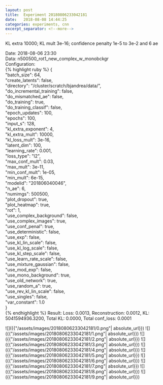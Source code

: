 ```yaml
---
layout: post
title:  Experiment 20180806233042181
date:   2018-08-08 14:44:25
categories: experiments, cnn
excerpt_separator: <!--more-->
---
```

KL extra 10000; KL mult 3e-16; confidence penalty 1e-5 to 3e-2 and 6 ae  

 <!--more-->
Date: 2018-08-06 23:30  
Data: n500500_rot1_new_complex_w_monobckgr  
Configuration:   
{% highlight ruby %}
{  
    "batch_size": 64,   
    "create_latents": false,   
    "directory": "/cluster/scratch/bjandrea/data/",   
    "do_incremental_training": false,   
    "do_mismatched_ae": false,   
    "do_training": true,   
    "do_training_classif": false,   
    "epoch_updates": 100,   
    "epochs": 100,   
    "input_s": 128,   
    "kl_extra_exponent": 4,   
    "kl_extra_mult": 10000,   
    "kl_loss_mult": 3e-16,   
    "latent_dim": 100,   
    "learning_rate": 0.001,   
    "loss_type": "l2",   
    "max_conf_mult": 0.03,   
    "max_mult": 3e-11,   
    "min_conf_mult": 1e-05,   
    "min_mult": 6e-15,   
    "modelid": "201806040046",   
    "n_ae": 6,   
    "numimgs": 500500,   
    "plot_dropout": true,   
    "plot_heatmap": true,   
    "rot": 1,   
    "use_complex_background": false,   
    "use_complex_images": true,   
    "use_conf_penal": true,   
    "use_deterministic": false,   
    "use_exp": false,   
    "use_kl_lin_scale": false,   
    "use_kl_log_scale": false,   
    "use_kl_step_scale": false,   
    "use_learn_rate_scale": false,   
    "use_mixture_gaussian": false,   
    "use_mod_exp": false,   
    "use_mono_background": true,   
    "use_old_network": true,   
    "use_random_a": true,   
    "use_rev_kl_lin_scale": false,   
    "use_singles": false,   
    "var_constant": 1.0  
}  
{% endhighlight %}
Result: Loss: 0.0013, Reconstruction: 0.0012, KL: 5041594936.3200, Total KL: 0.0000,  Total conf_loss: 0.0001  

![]({{"/assets/images/20180806233042181/0.png"| absolute_url}})
![]({{"/assets/images/20180806233042181/1.png"| absolute_url}})
![]({{"/assets/images/20180806233042181/2.png"| absolute_url}})
![]({{"/assets/images/20180806233042181/3.png"| absolute_url}})
![]({{"/assets/images/20180806233042181/4.png"| absolute_url}})
![]({{"/assets/images/20180806233042181/5.png"| absolute_url}})
![]({{"/assets/images/20180806233042181/6.png"| absolute_url}})
![]({{"/assets/images/20180806233042181/7.png"| absolute_url}})
![]({{"/assets/images/20180806233042181/8.png"| absolute_url}})
![]({{"/assets/images/20180806233042181/9.png"| absolute_url}})

